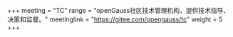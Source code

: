 +++
meeting = "TC"
range = "openGauss社区技术管理机构，提供技术指导、决策和监督。"
meetinglink = "https://gitee.com/opengauss/tc"
weight =  5
+++